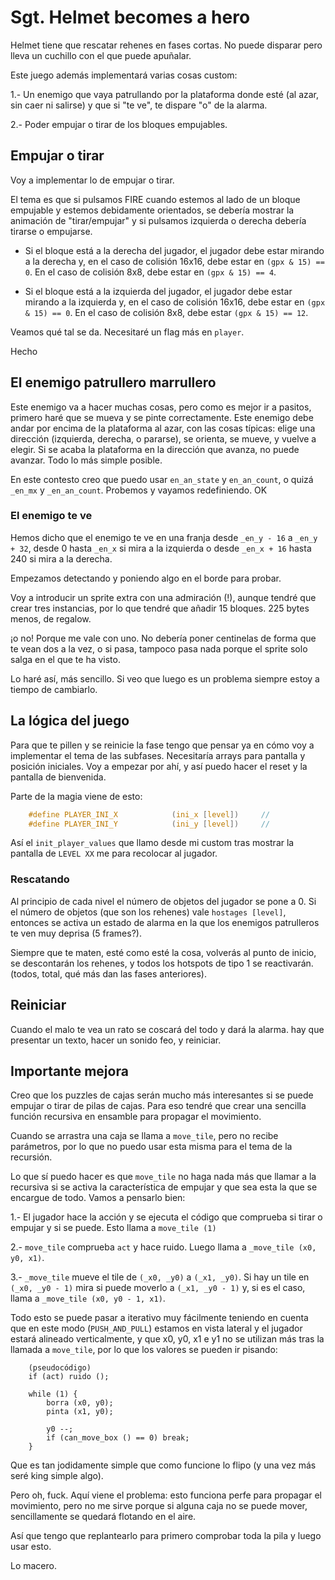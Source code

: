 # Sgt. Helmet becomes a hero

Helmet tiene que rescatar rehenes en fases cortas. No puede disparar pero lleva un cuchillo con el que puede apuñalar. 

Este juego además implementará varias cosas custom:

1.- Un enemigo que vaya patrullando por la plataforma donde esté (al azar, sin caer ni salirse) y que si "te ve", te dispare "o" de la alarma.

2.- Poder empujar o tirar de los bloques empujables.

## Empujar o tirar

Voy a implementar lo de empujar o tirar.

El tema es que si pulsamos FIRE cuando estemos al lado de un bloque empujable y estemos debidamente orientados, se debería mostrar la animación de "tirar/empujar" y si pulsamos izquierda o derecha debería tirarse o empujarse.

* Si el bloque está a la derecha del jugador, el jugador debe estar mirando a la derecha y, en el caso de colisión 16x16, debe estar en `(gpx & 15) == 0`. En el caso de colisión 8x8, debe estar en `(gpx & 15) == 4`.

* Si el bloque está a la izquierda del jugador, el jugador debe estar mirando a la izquierda y, en el caso de colisión 16x16, debe estar en `(gpx & 15) == 0`. En el caso de colisión 8x8, debe estar `(gpx & 15) == 12`.

Veamos qué tal se da. Necesitaré un flag más en `player`.

Hecho

## El enemigo patrullero marrullero

Este enemigo va a hacer muchas cosas, pero como es mejor ir a pasitos, primero haré que se mueva y se pinte correctamente.  Este enemigo debe andar por encima de la plataforma al azar, con las cosas típicas: elige una dirección (izquierda, derecha, o pararse), se orienta, se mueve, y vuelve a elegir. Si se acaba la plataforma en la dirección que avanza, no puede avanzar. Todo lo más simple posible.

En este contesto creo que puedo usar `en_an_state` y `en_an_count`, o quizá `_en_mx` y `_en_an_count`. Probemos y vayamos redefiniendo. OK

### El enemigo te ve

Hemos dicho que el enemigo te ve en una franja desde `_en_y - 16` a `_en_y + 32`, desde 0 hasta `_en_x` si mira a la izquierda o desde `_en_x + 16` hasta 240 si mira a la derecha.

Empezamos detectando y poniendo algo en el borde para probar.

Voy a introducir un sprite extra con una admiración (!), aunque tendré que crear tres instancias, por lo que tendré que añadir 15 bloques. 225 bytes menos, de regalow.

¡o no! Porque me vale con uno. No debería poner centinelas de forma que te vean dos a la vez, o si pasa, tampoco pasa nada porque el sprite solo salga en el que te ha visto.

Lo haré así, más sencillo. Si veo que luego es un problema siempre estoy a tiempo de cambiarlo.

## La lógica del juego

Para que te pillen y se reinicie la fase tengo que pensar ya en cómo voy a implementar el tema de las subfases. Necesitaría arrays para pantalla y posición iniciales. Voy a empezar por ahí, y así puedo hacer el reset y la pantalla de bienvenida.

Parte de la magia viene de esto:

```c
	#define PLAYER_INI_X			(ini_x [level])		//
	#define PLAYER_INI_Y			(ini_y [level])		// 
```

Así el `init_player_values` que llamo desde mi custom tras mostrar la pantalla de `LEVEL XX` me para recolocar al jugador.

### Rescatando

Al principio de cada nivel el número de objetos del jugador se pone a 0. Si el número de objetos (que son los rehenes) vale `hostages [level]`, entonces se activa un estado de alarma en la que los enemigos patrulleros te ven muy deprisa (5 frames?).

Siempre que te maten, esté como esté la cosa, volverás al punto de inicio, se descontarán los rehenes, y todos los hotspots de tipo 1 se reactivarán. (todos, total, qué más dan las fases anteriores).

## Reiniciar

Cuando el malo te vea un rato se coscará del todo y dará la alarma. hay que presentar un texto, hacer un sonido feo, y reiniciar.

## Importante mejora

Creo que los puzzles de cajas serán mucho más interesantes si se puede empujar o tirar de pilas de cajas. Para eso tendré que crear una sencilla función recursiva en ensamble para propagar el movimiento.

Cuando se arrastra una caja se llama a `move_tile`, pero no recibe parámetros, por lo que no puedo usar esta misma para el tema de la recursión.

Lo que sí puedo hacer es que `move_tile` no haga nada más que llamar a la recursiva si se activa la característica de empujar y que sea esta la que se encargue de todo. Vamos a pensarlo bien:

1.- El jugador hace la acción y se ejecuta el código que comprueba si tirar o empujar y si se puede. Esto llama a `move_tile (1)`

2.- `move_tile` comprueba `act` y hace ruido. Luego llama a `_move_tile (x0, y0, x1)`.

3.- `_move_tile` mueve el tile de `(_x0, _y0)` a `(_x1, _y0)`. Si hay un tile en `(_x0, _y0 - 1)` mira si puede moverlo a `(_x1, _y0 - 1)` y, si es el caso, llama a `_move_tile (x0, y0 - 1, x1)`.

Todo esto se puede pasar a iterativo muy fácilmente teniendo en cuenta que en este modo (`PUSH_AND_PULL`) estamos en vista lateral y el jugador estará alineado verticalmente, y que x0, y0, x1 e y1 no se utilizan más tras la llamada a `move_tile`, por lo que los valores se pueden ir pisando:

```
	(pseudocódigo)
	if (act) ruido ();

	while (1) {
		borra (x0, y0);
		pinta (x1, y0);

		y0 --;
		if (can_move_box () == 0) break;
	}
```

Que es tan jodidamente simple que como funcione lo flipo (y una vez más seré king simple algo).

Pero oh, fuck. Aquí viene el problema: esto funciona perfe para propagar el movimiento, pero no me sirve porque si alguna caja no se puede mover, sencillamente se quedará flotando en el aire.

Así que tengo que replantearlo para primero comprobar toda la pila y luego usar esto.

Lo macero.
